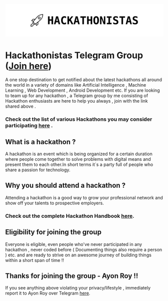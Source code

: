 ![HEADER](header.png)
# Hackathonistas Telegram Group ([Join here](https://t.me/joinchat/I54yzEjJfNaZpkMmFXRDkg))

A one stop destination to get notified about the latest hackathons all around the world in a variety of domains like Artificial Intelligence , Machine Learning , Web Development , Android Development etc. If you are looking to team up for any hackathon , a Telegram group by me consisting of Hackathon enthusiasts are here to help you always , join with the link shared above .

### Check out the list of various Hackathons you may consider participating [here](https://github.com/ayonroy2000/Hackathonistas_TelegramGroup/blob/master/Hackathons.md) .

## What is a hackathon ?

A hackathon is an event which is being organized for a certain duration where people come together to solve problems with digital means and present them to each other.In short terms it`s a party full of people who share a passion for technology.

## Why you should attend a hackathon ?

Attending a hackathon is a good way to grow your professional network and show off your talents to prospective employers. 

### Check out the complete Hackathon Handbook [here](https://www.hackerearth.com/hackathon/).

## Eligibility for joining the group

Everyone is eligible, even people who've never participated in any hackathon , never coded before ( Documenting things also require a person ) etc. and are ready to strive on an awesome journey of building things within a short span of time !!

## Thanks for joining the group -  Ayon Roy !! 

If you see anything above violating your privacy/lifestyle , immediately report it to Ayon Roy over Telegram [here](https://t.me/ayonroy2000).


